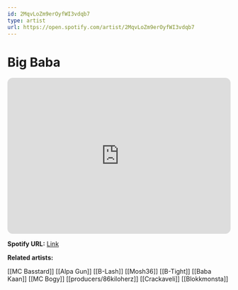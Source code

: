 ```yaml
---
id: 2MqvLoZm9erOyfWI3vdqb7
type: artist
url: https://open.spotify.com/artist/2MqvLoZm9erOyfWI3vdqb7
---
```

# Big Baba

<iframe style="border-radius:12px" src="https://open.spotify.com/embed/artist/2MqvLoZm9erOyfWI3vdqb7" width="100%" height="352" frameBorder="0" allowfullscreen="" allow="autoplay; clipboard-write; encrypted-media; fullscreen; picture-in-picture" loading="lazy"></iframe>

**Spotify URL:** [Link](https://open.spotify.com/artist/2MqvLoZm9erOyfWI3vdqb7)

**Related artists:**

[[MC Basstard]]
[[Alpa Gun]]
[[B-Lash]]
[[Mosh36]]
[[B-Tight]]
[[Baba Kaan]]
[[MC Bogy]]
[[producers/86kiloherz]]
[[Crackaveli]]
[[Blokkmonsta]]
